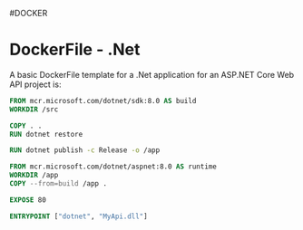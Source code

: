#DOCKER 

# DockerFile - .Net

A basic DockerFile template for a .Net application for an ASP.NET Core Web API project is: 

```DockerFile
FROM mcr.microsoft.com/dotnet/sdk:8.0 AS build
WORKDIR /src

COPY . .
RUN dotnet restore

RUN dotnet publish -c Release -o /app

FROM mcr.microsoft.com/dotnet/aspnet:8.0 AS runtime
WORKDIR /app
COPY --from=build /app .

EXPOSE 80

ENTRYPOINT ["dotnet", "MyApi.dll"]
```




